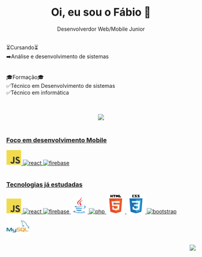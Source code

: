 <h1 align="center"> Oi, eu sou o Fábio 🤖 </h1>
<p align="center"> Desenvolverdor Web/Mobile Junior</p>
<br>
⏳Cursando⏳ 
<br>
➡️Análise e desenvolvimento de sistemas  
<br><br>
 
🎓Formação🎓 
<br>
✅Técnico em Desenvolvimento de sistemas 
<br>
✅Técnico em informática
<br><br><br>

<div align="center">
  <img height="220em" src="https://github-readme-stats.vercel.app/api/top-langs/?username=fabiovitorio&layout=compact&langs_count=7&theme=white"/>
  <a href="https://github.com/fabioVitorio">
 
</div>

<br>
  
### Foco em desenvolvimento Mobile
<p align="left"> 
  <img src="https://raw.githubusercontent.com/devicons/devicon/master/icons/javascript/javascript-original.svg" alt="javascript" width="40" height="40"/>
  <img src="https://upload.wikimedia.org/wikipedia/commons/thumb/a/a7/React-icon.svg/2300px-React-icon.svg.png" alt="react" width="42" height="40"/>
  <img src="https://firebase.google.com/static/downloads/brand-guidelines/PNG/logo-logomark.png?hl=pt-br" alt="firebase" width="37" height="45"/>
</p>
  
#

### Tecnologias já estudadas
<p align="left"> 
  <img src="https://raw.githubusercontent.com/devicons/devicon/master/icons/javascript/javascript-original.svg" alt="javascript" width="40" height="40"/>
  <img src="https://upload.wikimedia.org/wikipedia/commons/thumb/a/a7/React-icon.svg/2300px-React-icon.svg.png" alt="react" width="42" height="40"/>
  <img src="https://firebase.google.com/static/downloads/brand-guidelines/PNG/logo-logomark.png?hl=pt-br" alt="firebase" width="37" height="45"/>
  <img src="https://raw.githubusercontent.com/devicons/devicon/master/icons/java/java-original.svg" alt="java" width="45" height="45"/>
  <img src="https://upload.wikimedia.org/wikipedia/commons/thumb/2/27/PHP-logo.svg/640px-PHP-logo.svg.png" alt="php" width="60" height="40"/>
  <img src="https://raw.githubusercontent.com/devicons/devicon/master/icons/html5/html5-original-wordmark.svg" alt="html5" width="50" height="50"/>
  <img src="https://raw.githubusercontent.com/devicons/devicon/master/icons/css3/css3-original-wordmark.svg" alt="css3" width="50" height="50"/>
  <img src="https://getbootstrap.com.br/docs/4.1/assets/img/bootstrap-stack.png" alt="bootstrap" width="48" height="48"/>
  <img src="https://raw.githubusercontent.com/devicons/devicon/master/icons/mysql/mysql-original-wordmark.svg" alt="mysql" width="63" height="63" /> 
</p>


<div align="right">
  <a href="https://www.linkedin.com/in/f%C3%A1bio-vitorio-85a401238/" target="_blank"><img src="https://img.shields.io/badge/-LinkedIn-%230077B5?style=for-the-badge&logo=linkedin&logoColor=white" target="_blank"></a> 
  </div>
  
